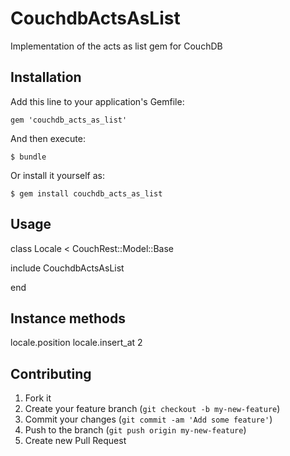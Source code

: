# CouchdbActsAsList

Implementation of the acts as list gem for CouchDB

## Installation

Add this line to your application's Gemfile:

    gem 'couchdb_acts_as_list'

And then execute:

    $ bundle

Or install it yourself as:

    $ gem install couchdb_acts_as_list

## Usage

class Locale < CouchRest::Model::Base

  include CouchdbActsAsList

end

## Instance methods

locale.position
locale.insert_at 2

## Contributing

1. Fork it
2. Create your feature branch (`git checkout -b my-new-feature`)
3. Commit your changes (`git commit -am 'Add some feature'`)
4. Push to the branch (`git push origin my-new-feature`)
5. Create new Pull Request
